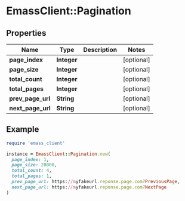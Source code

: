 # EmassClient::Pagination

## Properties

| Name | Type | Description | Notes |
| ---- | ---- | ----------- | ----- |
| **page_index** | **Integer** |  | [optional] |
| **page_size** | **Integer** |  | [optional] |
| **total_count** | **Integer** |  | [optional] |
| **total_pages** | **Integer** |  | [optional] |
| **prev_page_url** | **String** |  | [optional] |
| **next_page_url** | **String** |  | [optional] |

## Example

```ruby
require 'emass_client'

instance = EmassClient::Pagination.new(
  page_index: 1,
  page_size: 20000,
  total_count: 4,
  total_pages: 1,
  prev_page_url: https://myfakeurl.reponse.page.com?PreviousPage,
  next_page_url: https://myfakeurl.reponse.page.com?NextPage
)
```

